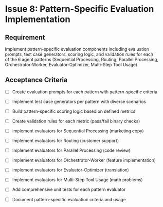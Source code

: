 # Issue 8: Pattern-Specific Evaluation Implementation

## Requirement
Implement pattern-specific evaluation components including evaluation prompts, test case generators, scoring logic, and validation rules for each of the 6 agent patterns (Sequential Processing, Routing, Parallel Processing, Orchestrator-Worker, Evaluator-Optimizer, Multi-Step Tool Usage).

## Acceptance Criteria
- [ ] Create evaluation prompts for each pattern with pattern-specific criteria
- [ ] Implement test case generators per pattern with diverse scenarios
- [ ] Build pattern-specific scoring logic based on defined metrics
- [ ] Create validation rules for each metric (pass/fail binary checks)
- [ ] Implement evaluators for Sequential Processing (marketing copy)
- [ ] Implement evaluators for Routing (customer support)
- [ ] Implement evaluators for Parallel Processing (code review)
- [ ] Implement evaluators for Orchestrator-Worker (feature implementation)
- [ ] Implement evaluators for Evaluator-Optimizer (translation)
- [ ] Implement evaluators for Multi-Step Tool Usage (math problems)
- [ ] Add comprehensive unit tests for each pattern evaluator
- [ ] Document pattern-specific evaluation criteria and usage


